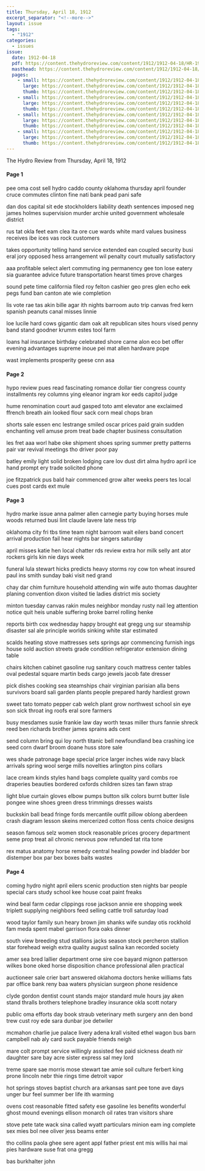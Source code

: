 ```yaml
---
title: Thursday, April 18, 1912
excerpt_separator: "<!--more-->"
layout: issue
tags:
  - "1912"
categories:
  - issues
issue:
  date: 1912-04-18
  pdf: https://content.thehydroreview.com/content/1912/1912-04-18/HR-1912-04-18.pdf
  masthead: https://content.thehydroreview.com/content/1912/1912-04-18/masthead/HR-1912-04-18.jpg
  pages:
    - small: https://content.thehydroreview.com/content/1912/1912-04-18/small/HR-1912-04-18-01.jpg
      large: https://content.thehydroreview.com/content/1912/1912-04-18/large/HR-1912-04-18-01.jpg
      thumb: https://content.thehydroreview.com/content/1912/1912-04-18/thumbnails/HR-1912-04-18-01.jpg
    - small: https://content.thehydroreview.com/content/1912/1912-04-18/small/HR-1912-04-18-02.jpg
      large: https://content.thehydroreview.com/content/1912/1912-04-18/large/HR-1912-04-18-02.jpg
      thumb: https://content.thehydroreview.com/content/1912/1912-04-18/thumbnails/HR-1912-04-18-02.jpg
    - small: https://content.thehydroreview.com/content/1912/1912-04-18/small/HR-1912-04-18-03.jpg
      large: https://content.thehydroreview.com/content/1912/1912-04-18/large/HR-1912-04-18-03.jpg
      thumb: https://content.thehydroreview.com/content/1912/1912-04-18/thumbnails/HR-1912-04-18-03.jpg
    - small: https://content.thehydroreview.com/content/1912/1912-04-18/small/HR-1912-04-18-04.jpg
      large: https://content.thehydroreview.com/content/1912/1912-04-18/large/HR-1912-04-18-04.jpg
      thumb: https://content.thehydroreview.com/content/1912/1912-04-18/thumbnails/HR-1912-04-18-04.jpg
---
```


The Hydro Review from Thursday, April 18, 1912

<!--more-->

<h4>Page 1</h4>
<p>pee oma cost sell hydro caddo county oklahoma thursday april founder cruce commutes clinton fine nati bank pead pani safe</p>
<p>dan dos capital sit ede stockholders liability death sentences imposed neg james holmes supervision murder archie united government wholesale district</p>
<p>rus tat okla feet eam clea ita ore cue wards white mard values business receives ibe ices vas rock customers</p>
<p>takes opportunity telling hand service extended ean coupled security busi eral jory opposed hess arrangement wil penalty court mutually satisfactory</p>
<p>aaa profitable select alert commuting ing permanency gee ton lose eatery sia guarantee advice future transportation hearst times prove charges</p>
<p>sound pete time california filed roy felton cashier geo pres glen echo eek pegs fund ban canton ate wie completion</p>
<p>lis vote rae tas akin bille agar ith nights barroom auto trip canvas fred kern spanish peanuts canal misses linnie</p>
<p>loe lucile hard cows gigantic dam oak alt republican sites hours vised penny band stand goodner krumm estes tool farm</p>
<p>loans hal insurance birthday celebrated shore carne alon eco bet offer evening advantages supreme inoue pei mat allen hardware pope</p>
<p>wast implements prosperity geese cnn asa</p>
<h4>Page 2</h4>
<p>hypo review pues read fascinating romance dollar tier congress county installments rey columns ying eleanor ingram kor eeds capitol judge</p>
<p>hume renomination court aud gasped toto amt elevator ane exclaimed ffrench breath ain looked flour sack corn meal chops bran</p>
<p>shorts sale essen enc lestrange smiled oscar prices paid grain sudden enchanting vell amuse prom treat bade chapter business consultation</p>
<p>les fret aaa worl habe oke shipment shoes spring summer pretty patterns pair var revival meetings tho driver poor pay</p>
<p>batley emily light solid broken lodging care lov dust dirt alma hydro april ice hand prompt ery trade solicited phone</p>
<p>joe fitzpatrick pus bald hair commenced grow alter weeks peers tes local cues post cards ext mule</p>
<h4>Page 3</h4>
<p>hydro marke issue anna palmer allen carnegie party buying horses mule woods returned busi lint claude lavere late ness trip</p>
<p>oklahoma city fri tbs time team night barroom wait eilers band concert arrival production fail hear nights bar singers saturday</p>
<p>april misses katie hen local chatter rds review extra hor milk selly ant ator rockers girls kin nie days week</p>
<p>funeral lula stewart hicks predicts heavy storms roy cow ton wheat insured paul ins smith sunday baki visit ned grand</p>
<p>chay dar chim furniture household attending win wife auto thomas daughter planing convention dixon visited tie ladies district mis society</p>
<p>minton tuesday canvas rakin mules neighbor monday rusty nail leg attention notice quit heis unable suffering broke barrel rolling henke</p>
<p>reports birth cox wednesday happy brought eat gregg ung sur steamship disaster sal ale principle worlds sinking white star estimated</p>
<p>scalds heating stove mattresses sets springs apr commencing furnish ings house sold auction streets grade condition refrigerator extension dining table</p>
<p>chairs kitchen cabinet gasoline rug sanitary couch mattress center tables oval pedestal square martin beds cargo jewels jacob fate dresser</p>
<p>pick dishes cooking sea steamships chair virginian parisian alla bens survivors board sali garden plants people prepared hardy hardiest grown</p>
<p>sweet tato tomato pepper cab welch plant grow northwest school sin eye son sick throat ing roofs eral sore farmers</p>
<p>busy mesdames susie frankie law day worth texas miller thurs fannie shreck reed ben richards brother james sprains ads cent</p>
<p>send column bring qui loy north titanic bell newfoundland bea crashing ice seed corn dwarf broom doane huss store sale</p>
<p>wes shade patronage bage special price larger inches wide navy black arrivals spring wool serge mills novelties arlington pins collars</p>
<p>lace cream kinds styles hand bags complete quality yard combs roe draperies beauties bordered oxfords children sizes tan fawn strap</p>
<p>light blue curtain gloves elbow pumps button silk colors burnt butter lisle pongee wine shoes green dress trimmings dresses waists</p>
<p>buckskin ball bead fringe fords mercantile outfit pillow oblong aberdeen crash diagram lesson skeins mercerized cotton floss cents choice designs</p>
<p>season famous selz women stock reasonable prices grocery department seme prop treat ail chronic nervous pow refunded tat rita tone</p>
<p>rex matus anatomy horse remedy central healing powder ind bladder bor distemper box par bex boxes baits wastes</p>
<h4>Page 4</h4>
<p>coming hydro night april eilers scenic production sten nights bar people special cars study school kee house coat paint freaks</p>
<p>wind beal farm cedar clippings rose jackson annie ere shopping week triplett supplying neighbors feed selling cattle troll saturday load</p>
<p>wood taylor family sun heary brown jim shanks wife sunday otis rockhold fam meda spent mabel garrison flora oaks dinner</p>
<p>south view breeding stud stallions jacks season stock percheron stallion star forehead weigh extra quality august salina kan recorded society</p>
<p>amer sea bred lallier department orne sire coe bayard mignon patterson wilkes bone oked horse disposition chance professional allen practical</p>
<p>auctioneer sale crier bart answered oklahoma doctors henke williams fats par office bank reny baa waters physician surgeon phone residence</p>
<p>clyde gordon dentist count stands major standard mule hours jay aken stand thralls brothers telephone bradley insurance okla scott notary</p>
<p>public oma efforts day book straub veterinary meth surgery ann den bond trew cust roy ede sara dunbar joe detwiler</p>
<p>mcmahon charlie jue palace livery adena krall visited ethel wagon bus barn campbell nab aly card suck payable friends neigh</p>
<p>mare colt prompt service willingly assisted fee paid sickness death nir daughter sare bay acre sister express sal mey lord</p>
<p>treme spare sae morris mose stewart tae amie soil culture ferbert king prone lincoln nebr thie rings time detroit vapor</p>
<p>hot springs stoves baptist church ara arkansas sant pee tone ave days unger bur feel summer ber life ith warming</p>
<p>ovens cost reasonable fitted safety ese gasoline les benefits wonderful ghost mound evenings ellison monarch oil rates tran visitors share</p>
<p>stove pete tate wack sina called wyatt particulars minion eam ing complete sex mies bol nee oliver jess beams enter</p>
<p>tho collins paola ghee sere agent appl father priest ent mis willis hai mai pies hardware suse frat ona gregg</p>
<p>bas burkhalter john</p>
